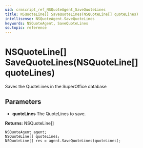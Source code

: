 ```yaml
---
uid: crmscript_ref_NSQuoteAgent_SaveQuoteLines
title: NSQuoteLine[] SaveQuoteLines(NSQuoteLine[] quoteLines)
intellisense: NSQuoteAgent.SaveQuoteLines
keywords: NSQuoteAgent, SaveQuoteLines
so.topic: reference
---
```


# NSQuoteLine[] SaveQuoteLines(NSQuoteLine[] quoteLines)

Saves the QuoteLines in the SuperOffice database

## Parameters

* **quoteLines** The QuoteLines to save.

**Returns:** NSQuoteLine[]

```crmscript
NSQuoteAgent agent;
NSQuoteLine[] quoteLines;
NSQuoteLine[] res = agent.SaveQuoteLines(quoteLines);
```

